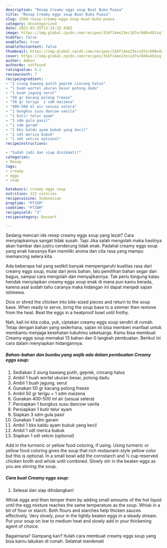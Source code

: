 ```yaml
---
description: "Resep Creamy eggs soup Buat Buka Puasa"
title: "Resep Creamy eggs soup Buat Buka Puasa"
slug: 1569-resep-creamy-eggs-soup-buat-buka-puasa
category: Uncategorized
date: 2022-03-25T13:33:32.436Z
image: https://img-global.cpcdn.com/recipes/316f14ee23ec1d7e/680x482cq70/creamy-eggs-soup-foto-resep-utama.jpg
hideToc: false
enableToc: true
enableTocContent: false
thumbnail: https://img-global.cpcdn.com/recipes/316f14ee23ec1d7e/680x482cq70/creamy-eggs-soup-foto-resep-utama.jpg
cover: https://img-global.cpcdn.com/recipes/316f14ee23ec1d7e/680x482cq70/creamy-eggs-soup-foto-resep-utama.jpg
author: Admin
authorAv: notfound
ratingvalue: 4.2
reviewcount: 7
recipeingredient:
- "2 siung bawang putih geprek cincang halus"
- "1 buah wortel ukuran besar potong dadu"
- "1 buah jagung serut"
- "50 gr kacang polong freeze"
- "50 gr terigu  1 sdm maizena"
- "400-500 ml air sesuai selera"
- "1 bungkus susu dancow vanila"
- "1 butir telur ayam"
- "3 sdm gula pasir"
- "1 sdm garam"
- "1 bks kaldu ayam bubuk yang kecil"
- "1 sdt merica bubuk"
- "1 sdt vetcin optional"
recipeinstructions:

- "Sudah jadi dan siap dinikmati!"
categories:
- Resep
tags:
- creamy
- eggs
- soup

katakunci: creamy eggs soup 
nutrition: 222 calories
recipecuisine: Indonesian
preptime: "PT35M"
cooktime: "PT38M"
recipeyield: "3"
recipecategory: Dessert

---
```



Sedang mencari ide resep creamy eggs soup yang lezat? Cara menyiapkannya sangat tidak susah. Tapi Jika salah mengolah maka hasilnya akan hambar dan justru cenderung tidak enak. Padahal creamy eggs soup yang enak harusnya Kan memiliki aroma dan cita rasa yang mampu memancing selera kita.


Ada beberapa hal yang sedikit banyak mempengaruhi kualitas rasa dari creamy eggs soup, mulai dari jenis bahan, lalu pemilihan bahan segar dan bagus, sampai cara mengolah dan menyajikannya. Tak perlu bingung kalau hendak menyiapkan creamy eggs soup enak di mana pun kamu berada, karena asal sudah tahu caranya maka hidangan ini dapat menjadi sajian istimewa.

Dice or shred the chicken into bite-sized pieces and return to the soup base. When ready to serve, bring the soup base to a simmer then remove from the heat. Beat the eggs in a heatproof bowl until frothy.


Nah, kali ini kita coba, yuk, ciptakan creamy eggs soup sendiri di rumah. Tetap dengan bahan yang sederhana, sajian ini bisa memberi manfaat untuk membantu menjaga kesehatan tubuhmu sekeluarga. Kamu bisa membuat Creamy eggs soup memakai 13 bahan dan 0 langkah pembuatan. Berikut ini cara dalam menyiapkan hidangannya.

<!--inarticleads1-->

##### Bahan-bahan dan bumbu yang wajib ada dalam pembuatan Creamy eggs soup:

1. Sediakan 2 siung bawang putih, geprek, cincang halus
1. Ambil 1 buah wortel ukuran besar, potong dadu
1. Ambil 1 buah jagung, serut
1. Gunakan 50 gr kacang polong freeze
1. Ambil 50 gr terigu + 1 sdm maizena
1. Gunakan 400-500 ml air (sesuai selera)
1. Persiapkan 1 bungkus susu dancow vanila
1. Persiapkan 1 butir telur ayam
1. Siapkan 3 sdm gula pasir
1. Gunakan 1 sdm garam
1. Ambil 1 bks kaldu ayam bubuk yang kecil
1. Ambil 1 sdt merica bubuk
1. Siapkan 1 sdt vetcin (optional)


Add in the turmeric or yellow food coloring, if using. Using turmeric or yellow food coloring gives the soup that rich restaurant-style yellow color but this is optional. In a small bowl add the cornstarch and ½ cup reserved chicken broth and whisk until combined. Slowly stir in the beaten eggs as you are stirring the soup. 

<!--inarticleads2-->

##### Cara buat Creamy eggs soup:


1. Selesai dan siap dihidangkan!

Whisk eggs and then temper them by adding small amounts of the hot liquid until the egg mixture reaches the same temperature as the soup. Whisk in a bit of flour or starch. Both flours and starches help thicken sauces effectively. Very slowly, pour in the lightly beaten eggs in a steady stream. Put your soup on low to medium heat and slowly add in your thickening agent of choice. 

Bagaimana? Gampang kan? Itulah cara membuat creamy eggs soup yang bisa kamu lakukan di rumah. Selamat menikmati
